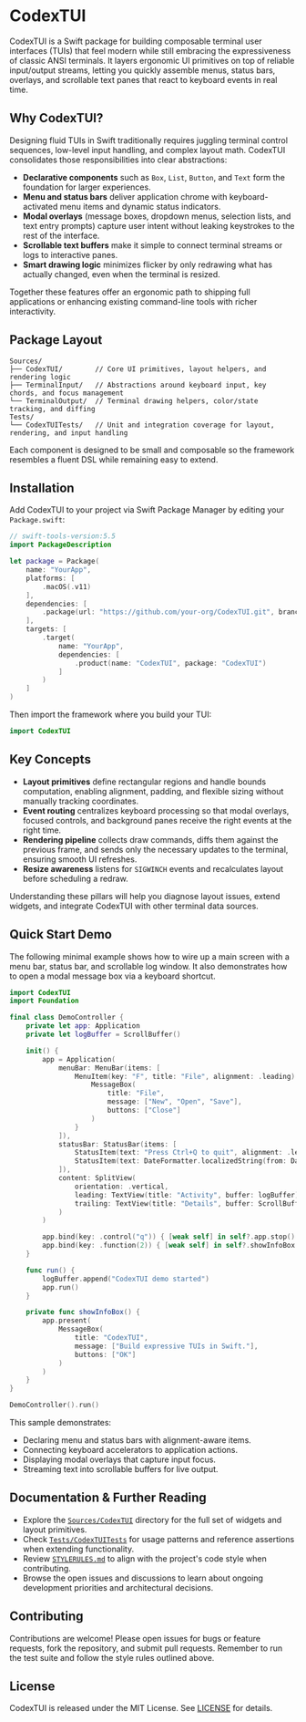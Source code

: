 # CodexTUI

CodexTUI is a Swift package for building composable terminal user interfaces (TUIs) that feel modern while still embracing the expressiveness of classic ANSI terminals. It layers ergonomic UI primitives on top of reliable input/output streams, letting you quickly assemble menus, status bars, overlays, and scrollable text panes that react to keyboard events in real time.

## Why CodexTUI?

Designing fluid TUIs in Swift traditionally requires juggling terminal control sequences, low-level input handling, and complex layout math. CodexTUI consolidates those responsibilities into clear abstractions:

- **Declarative components** such as `Box`, `List`, `Button`, and `Text` form the foundation for larger experiences.
- **Menu and status bars** deliver application chrome with keyboard-activated menu items and dynamic status indicators.
- **Modal overlays** (message boxes, dropdown menus, selection lists, and text entry prompts) capture user intent without leaking keystrokes to the rest of the interface.
- **Scrollable text buffers** make it simple to connect terminal streams or logs to interactive panes.
- **Smart drawing logic** minimizes flicker by only redrawing what has actually changed, even when the terminal is resized.

Together these features offer an ergonomic path to shipping full applications or enhancing existing command-line tools with richer interactivity.

## Package Layout

```
Sources/
├── CodexTUI/        // Core UI primitives, layout helpers, and rendering logic
├── TerminalInput/   // Abstractions around keyboard input, key chords, and focus management
└── TerminalOutput/  // Terminal drawing helpers, color/state tracking, and diffing
Tests/
└── CodexTUITests/   // Unit and integration coverage for layout, rendering, and input handling
```

Each component is designed to be small and composable so the framework resembles a fluent DSL while remaining easy to extend.

## Installation

Add CodexTUI to your project via Swift Package Manager by editing your `Package.swift`:

```swift
// swift-tools-version:5.5
import PackageDescription

let package = Package(
    name: "YourApp",
    platforms: [
        .macOS(.v11)
    ],
    dependencies: [
        .package(url: "https://github.com/your-org/CodexTUI.git", branch: "main")
    ],
    targets: [
        .target(
            name: "YourApp",
            dependencies: [
                .product(name: "CodexTUI", package: "CodexTUI")
            ]
        )
    ]
)
```

Then import the framework where you build your TUI:

```swift
import CodexTUI
```

## Key Concepts

- **Layout primitives** define rectangular regions and handle bounds computation, enabling alignment, padding, and flexible sizing without manually tracking coordinates.
- **Event routing** centralizes keyboard processing so that modal overlays, focused controls, and background panes receive the right events at the right time.
- **Rendering pipeline** collects draw commands, diffs them against the previous frame, and sends only the necessary updates to the terminal, ensuring smooth UI refreshes.
- **Resize awareness** listens for `SIGWINCH` events and recalculates layout before scheduling a redraw.

Understanding these pillars will help you diagnose layout issues, extend widgets, and integrate CodexTUI with other terminal data sources.

## Quick Start Demo

The following minimal example shows how to wire up a main screen with a menu bar, status bar, and scrollable log window. It also demonstrates how to open a modal message box via a keyboard shortcut.

```swift
import CodexTUI
import Foundation

final class DemoController {
    private let app: Application
    private let logBuffer = ScrollBuffer()

    init() {
        app = Application(
            menuBar: MenuBar(items: [
                MenuItem(key: "F", title: "File", alignment: .leading) {
                    MessageBox(
                        title: "File",
                        message: ["New", "Open", "Save"],
                        buttons: ["Close"]
                    )
                }
            ]),
            statusBar: StatusBar(items: [
                StatusItem(text: "Press Ctrl+Q to quit", alignment: .leading),
                StatusItem(text: DateFormatter.localizedString(from: Date(), dateStyle: .short, timeStyle: .short), alignment: .trailing)
            ]),
            content: SplitView(
                orientation: .vertical,
                leading: TextView(title: "Activity", buffer: logBuffer),
                trailing: TextView(title: "Details", buffer: ScrollBuffer())
            )
        )

        app.bind(key: .control("q")) { [weak self] in self?.app.stop() }
        app.bind(key: .function(2)) { [weak self] in self?.showInfoBox() }
    }

    func run() {
        logBuffer.append("CodexTUI demo started")
        app.run()
    }

    private func showInfoBox() {
        app.present(
            MessageBox(
                title: "CodexTUI",
                message: ["Build expressive TUIs in Swift."],
                buttons: ["OK"]
            )
        )
    }
}

DemoController().run()
```

This sample demonstrates:

- Declaring menu and status bars with alignment-aware items.
- Connecting keyboard accelerators to application actions.
- Displaying modal overlays that capture input focus.
- Streaming text into scrollable buffers for live output.

## Documentation & Further Reading

- Explore the [`Sources/CodexTUI`](Sources/CodexTUI) directory for the full set of widgets and layout primitives.
- Check [`Tests/CodexTUITests`](Tests/CodexTUITests) for usage patterns and reference assertions when extending functionality.
- Review [`STYLERULES.md`](STYLERULES.md) to align with the project's code style when contributing.
- Browse the open issues and discussions to learn about ongoing development priorities and architectural decisions.

## Contributing

Contributions are welcome! Please open issues for bugs or feature requests, fork the repository, and submit pull requests. Remember to run the test suite and follow the style rules outlined above.

## License

CodexTUI is released under the MIT License. See [LICENSE](LICENSE) for details.

